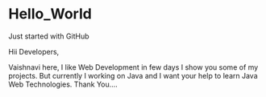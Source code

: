 # Hello_World
Just started with GitHub

Hii Developers,

Vaishnavi here, I like Web Development in few days I show you some of my projects. But currently I working on Java and I want your help to learn Java Web Technologies.
Thank You....
